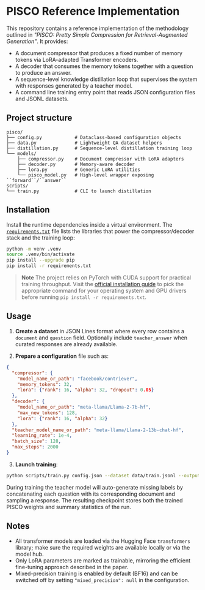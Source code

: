 # PISCO Reference Implementation

This repository contains a reference implementation of the methodology
outlined in *"PISCO: Pretty Simple Compression for Retrieval-Augmented
Generation"*.  It provides:

- A document compressor that produces a fixed number of memory tokens via
  LoRA-adapted Transformer encoders.
- A decoder that consumes the memory tokens together with a question to
  produce an answer.
- A sequence-level knowledge distillation loop that supervises the system
  with responses generated by a teacher model.
- A command line training entry point that reads JSON configuration files
  and JSONL datasets.

## Project structure

```
pisco/
├── config.py            # Dataclass-based configuration objects
├── data.py              # Lightweight QA dataset helpers
├── distillation.py      # Sequence-level distillation training loop
└── models/
    ├── compressor.py    # Document compressor with LoRA adapters
    ├── decoder.py       # Memory-aware decoder
    ├── lora.py          # Generic LoRA utilities
    └── pisco_model.py   # High-level wrapper exposing ``forward``/``answer``
scripts/
└── train.py             # CLI to launch distillation
```

## Installation

Install the runtime dependencies inside a virtual environment.  The
[`requirements.txt`](requirements.txt) file lists the libraries that power the
compressor/decoder stack and the training loop:

```bash
python -m venv .venv
source .venv/bin/activate
pip install --upgrade pip
pip install -r requirements.txt
```

> **Note**
> The project relies on PyTorch with CUDA support for practical training
> throughput.  Visit the [official installation guide](https://pytorch.org/) to
> pick the appropriate command for your operating system and GPU drivers before
> running `pip install -r requirements.txt`.

## Usage

1. **Create a dataset** in JSON Lines format where every row contains a
   ``document`` and ``question`` field.  Optionally include
   ``teacher_answer`` when curated responses are already available.

2. **Prepare a configuration** file such as:

```json
{
  "compressor": {
    "model_name_or_path": "facebook/contriever",
    "memory_tokens": 32,
    "lora": {"rank": 16, "alpha": 32, "dropout": 0.05}
  },
  "decoder": {
    "model_name_or_path": "meta-llama/Llama-2-7b-hf",
    "max_new_tokens": 128,
    "lora": {"rank": 16, "alpha": 32}
  },
  "teacher_model_name_or_path": "meta-llama/Llama-2-13b-chat-hf",
  "learning_rate": 1e-4,
  "batch_size": 128,
  "max_steps": 2000
}
```

3. **Launch training**:

```bash
python scripts/train.py config.json --dataset data/train.jsonl --output checkpoints/pisco.pt
```

During training the teacher model will auto-generate missing labels by
concatenating each question with its corresponding document and sampling a
response.  The resulting checkpoint stores both the trained PISCO weights
and summary statistics of the run.

## Notes

- All transformer models are loaded via the Hugging Face `transformers`
  library; make sure the required weights are available locally or via the
  model hub.
- Only LoRA parameters are marked as trainable, mirroring the efficient
  fine-tuning approach described in the paper.
- Mixed-precision training is enabled by default (BF16) and can be
  switched off by setting ``"mixed_precision": null`` in the configuration.


